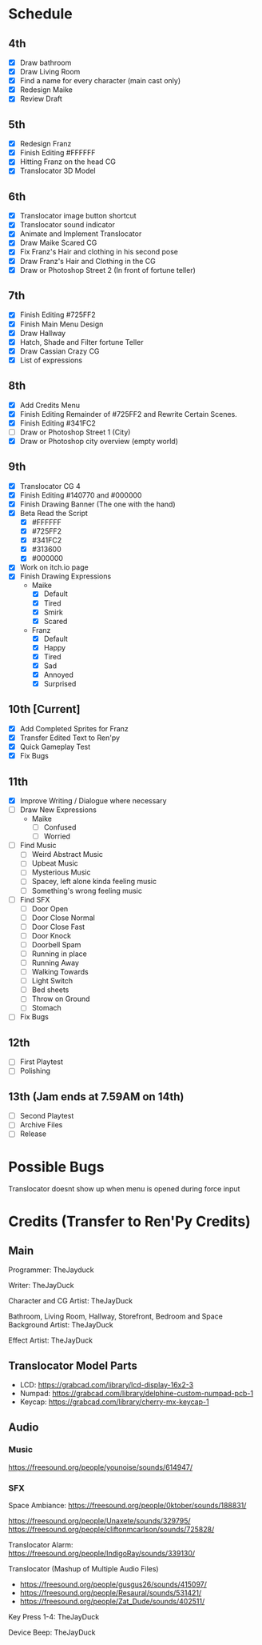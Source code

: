 # Schedule

## 4th

- [x] Draw bathroom
- [x] Draw Living Room
- [x] Find a name for every character (main cast only)
- [x] Redesign Maike
- [x] Review Draft

## 5th

- [x] Redesign Franz
- [x] Finish Editing #FFFFFF
- [x] Hitting Franz on the head CG
- [x] Translocator 3D Model

## 6th

- [x] Translocator image button shortcut
- [x] Translocator sound indicator
- [x] Animate and Implement Translocator
- [x] Draw Maike Scared CG
- [x] Fix Franz's Hair and clothing in his second pose
- [x] Draw Franz's Hair and Clothing in the CG
- [x] Draw or Photoshop Street 2 (In front of fortune teller)

## 7th

- [x] Finish Editing #725FF2
- [x] Finish Main Menu Design
- [x] Draw Hallway
- [x] Hatch, Shade and Filter fortune Teller
- [x] Draw Cassian Crazy CG
- [x] List of expressions

## 8th

- [x] Add Credits Menu
- [x] Finish Editing Remainder of #725FF2 and Rewrite Certain Scenes.
- [x] Finish Editing #341FC2
- [ ] Draw or Photoshop Street 1 (City) <!--! Scrapped -->
- [x] Draw or Photoshop city overview (empty world)

## 9th

- [x] Translocator CG 4
- [x] Finish Editing #140770 and #000000
- [x] Finish Drawing Banner (The one with the hand)
- [x] Beta Read the Script
  - [x] #FFFFFF
  - [x] #725FF2
  - [x] #341FC2
  - [x] #313600
  - [x] #000000
- [x] Work on itch.io page
- [x] Finish Drawing Expressions
  - Maike
    - [x] Default
    - [x] Tired
    <!-- - [ ] Ignore -->
    - [x] Smirk
    - [x] Scared
  - Franz
    - [x] Default
    - [x] Happy
    - [x] Tired
    - [x] Sad
    - [x] Annoyed
    - [x] Surprised

## 10th [Current]

- [x] Add Completed Sprites for Franz
- [x] Transfer Edited Text to Ren'py
- [x] Quick Gameplay Test
- [x] Fix Bugs

## 11th

- [x] Improve Writing / Dialogue where necessary
- [ ] Draw New Expressions
  - Maike
    - [ ] Confused
    - [ ] Worried
- [ ] Find Music
  - [ ] Weird Abstract Music
  - [ ] Upbeat Music
  - [ ] Mysterious Music
  - [ ] Spacey, left alone kinda feeling music
  - [ ] Something's wrong feeling music
- [ ] Find SFX
  - [ ] Door Open
  - [ ] Door Close Normal
  - [ ] Door Close Fast
  - [ ] Door Knock
  - [ ] Doorbell Spam
  - [ ] Running in place
  - [ ] Running Away
  - [ ] Walking Towards
  - [ ] Light Switch
  - [ ] Bed sheets
  - [ ] Throw on Ground
  - [ ] Stomach
- [ ] Fix Bugs

## 12th

- [ ] First Playtest
- [ ] Polishing

## 13th (Jam ends at 7.59AM on 14th)

- [ ] Second Playtest
- [ ] Archive Files
- [ ] Release

# Possible Bugs

Translocator doesnt show up when menu is opened during force input

# Credits (Transfer to Ren'Py Credits)

## Main

Programmer: TheJayduck

Writer: TheJayDuck

Character and CG Artist: TheJayDuck

Bathroom, Living Room, Hallway, Storefront, Bedroom and Space Background Artist: TheJayDuck

Effect Artist: TheJayDuck

## Translocator Model Parts

- LCD: https://grabcad.com/library/lcd-display-16x2-3
- Numpad: https://grabcad.com/library/delphine-custom-numpad-pcb-1
- Keycap: https://grabcad.com/library/cherry-mx-keycap-1

## Audio

### Music

https://freesound.org/people/younoise/sounds/614947/

### SFX

Space Ambiance: https://freesound.org/people/0ktober/sounds/188831/

https://freesound.org/people/Unaxete/sounds/329795/
https://freesound.org/people/cliftonmcarlson/sounds/725828/

Translocator Alarm: https://freesound.org/people/IndigoRay/sounds/339130/

Translocator (Mashup of Multiple Audio Files)

- https://freesound.org/people/gusgus26/sounds/415097/
- https://freesound.org/people/Resaural/sounds/531421/
- https://freesound.org/people/Zat_Dude/sounds/402511/

Key Press 1-4: TheJayDuck

Device Beep: TheJayDuck
